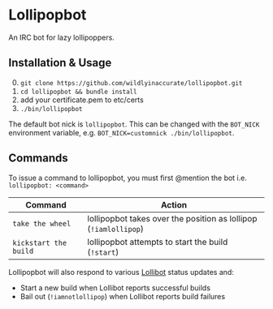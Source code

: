 # Lollipopbot

An IRC bot for lazy lollipoppers.

## Installation & Usage

 0. `git clone https://github.com/wildlyinaccurate/lollipopbot.git`
 0. `cd lollipopbot && bundle install`
 0. add your certificate.pem to etc/certs
 0. `./bin/lollipopbot`

The default bot nick is `lollipopbot`. This can be changed with the `BOT_NICK` environment variable, e.g. `BOT_NICK=customnick ./bin/lollipopbot`.

## Commands

To issue a command to lollipopbot, you must first @mention the bot i.e. `lollipopbot: <command>`

| Command               | Action                                                           |
|-----------------------|------------------------------------------------------------------|
| `take the wheel`      | lollipopbot takes over the position as lollipop (`!iamlollipop`) |
| `kickstart the build` | lollipopbot attempts to start the build (`!start`)               |

Lollipopbot will also respond to various [Lollibot](https://github.com/bbc-news/lollibot) status updates and:

 * Start a new build when Lollibot reports successful builds
 * Bail out (`!iamnotlollipop`) when Lollibot reports build failures
